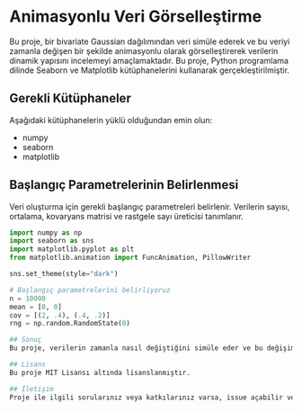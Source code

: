 # Animasyonlu Veri Görselleştirme

Bu proje, bir bivariate Gaussian dağılımından veri simüle ederek ve bu veriyi zamanla değişen bir şekilde animasyonlu olarak görselleştirerek verilerin dinamik yapısını incelemeyi amaçlamaktadır. Bu proje, Python programlama dilinde Seaborn ve Matplotlib kütüphanelerini kullanarak gerçekleştirilmiştir.


## Gerekli Kütüphaneler

Aşağıdaki kütüphanelerin yüklü olduğundan emin olun:
- numpy
- seaborn
- matplotlib

## Başlangıç Parametrelerinin Belirlenmesi

Veri oluşturma için gerekli başlangıç parametreleri belirlenir. Verilerin sayısı, ortalama, kovaryans matrisi ve rastgele sayı üreticisi tanımlanır.

```python
import numpy as np
import seaborn as sns
import matplotlib.pyplot as plt
from matplotlib.animation import FuncAnimation, PillowWriter

sns.set_theme(style="dark")

# Başlangıç parametrelerini belirliyoruz
n = 10000
mean = [0, 0]
cov = [(2, .4), (.4, .2)]
rng = np.random.RandomState(0)

## Sonuç
Bu proje, verilerin zamanla nasıl değiştiğini simüle eder ve bu değişimi animasyonlu bir grafik olarak gösterir. Oluşturulan animasyon "data_variation_animation.gif" adıyla kaydedilir ve çalışma dizininde bulunabilir. Bu şekilde, zamanla değişen verinizi animasyonlu bir grafik olarak paylaşabilirsiniz.

## Lisans
Bu proje MIT Lisansı altında lisanslanmıştır.

## İletişim
Proje ile ilgili sorularınız veya katkılarınız varsa, issue açabilir veya proje sahibi ile iletişime geçebilirsiniz.


